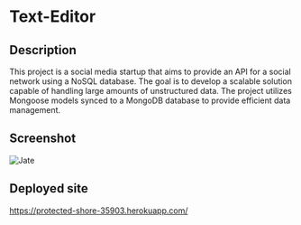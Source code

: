# Text-Editor

## Description
This project is a social media startup that aims to provide an API for a social network using a NoSQL database. The goal is to develop a scalable solution capable of handling large amounts of unstructured data. The project utilizes Mongoose models synced to a MongoDB database to provide efficient data management.

## Screenshot
![Jate](https://github.com/HunterWilson1/Text-Editor/assets/118019749/3c4fc35a-832a-4d39-9f12-82981d16849a)

## Deployed site
https://protected-shore-35903.herokuapp.com/